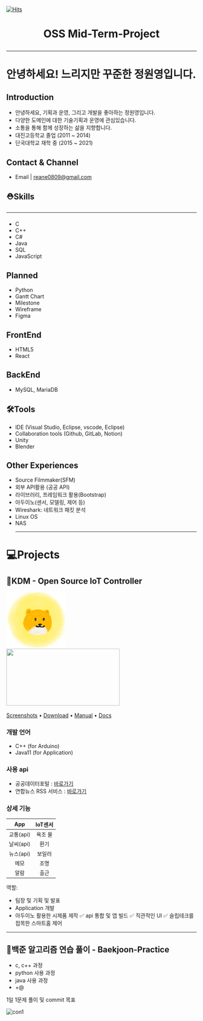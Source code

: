 [![Hits](https://hits.seeyoufarm.com/api/count/incr/badge.svg?url=https%3A%2F%2Fgithub.com%2Fgjbae1212%2Fhit-counter)](https://hits.seeyoufarm.com)
# <div align="center"> OSS Mid-Term-Project</div><hr/> 

# 안녕하세요! 느리지만 꾸준한 정원영입니다.
## Introduction
- 안녕하세요, 기획과 운영, 그리고 개발을 좋아하는 정원영입니다.
- 다양한 도메인에 대한 기술기획과 운영에 관심있습니다.
- 소통을 통해 함께 성장하는 삶을 지향합니다.
- 대진고등학교 졸업 (2011 ~ 2014)
- 단국대학교 재학 중 (2015 ~ 2021)

## Contact & Channel
- Email | <reane0809@gmail.com>
## ⛑Skills<hr/>
- C
- C++
- C#
- Java
- SQL
- JavaScript
## Planned
- Python
- Gantt Chart
- Milestone
- Wireframe
- Figma
## FrontEnd
- HTML5
- React
## BackEnd
- MySQL, MariaDB
## 🛠Tools
- IDE (Visual Studio, Eclipse, vscode, Eclipse)
- Collaboration tools (Github, GitLab, Notion)
- Unity
- Blender


## Other Experiences
- Source Filmmaker(SFM)
- 외부 API활용 (공공 API)
- 라이브러리, 프레임워크 활용(Bootstrap)
- 아두이노(센서, 모델링, 제어 등)
- Wireshark: 네트워크 패킷 분석
- Linux OS
- NAS<hr/>

# 💻Projects

## 💎KDM - Open Source IoT Controller  
<img src="https://github.com/reane0809/Mid-Term-Project/blob/main/manual/img/logo.png" width="155" height="146"></img>    
<img src="https://user-images.githubusercontent.com/57868072/166896286-2c2a3b53-031a-45e5-a1f4-96d706235027.png" width="300" height="150"></img>    


[Screenshots](https://github.com/reane0809/Mid-Term-Project/wiki/Screenshots) • [Download](https://github.com/reane0809/Mid-Term-Project/releases/tag/1.0) • [Manual](https://github.com/reane0809/Mid-Term-Project/blob/main/manual/ko.md) • [Docs](https://github.com/reane0809/Mid-Term-Project/blob/main/docs/%EA%B8%B0%ED%9A%8D-%EC%84%A4%EA%B3%84.pdf)

### 개발 언어
- C++ (for Arduino)   
- Java11 (for Application)

### 사용 api
- 공공데이터포털 : [바로가기](https://www.data.go.kr/)   
- 연합뉴스 RSS 서비스 : [바로가기](https://www.yonhapnewstv.co.kr/add/rss)

### 상세 기능
|App|IoT센서|
|:---:|:---:|
|교통(api)|욕조 물|
|날씨(api)|환기|
|뉴스(api)|보일러|
|메모|조명|
|알람|출근|

역할:    

- 팀장 및 기획 및 발표
- Application 개발
- 아두이노 활용한 시제품 제작
✅ api 통합 및 앱 빌드
✅ 직관적인 UI
✅ 슬립테크를 접목한 스마트홈 제어


<hr/>

## 💎백준 알고리즘 연습 풀이 - Baekjoon-Practice


- c, c++ 과정 
- python 사용 과정
- java 사용 과정
- +@

1일 1문제 풀이 및 commit 목표    

![con1](https://user-images.githubusercontent.com/57868072/166904362-fa66cba0-4c39-4803-bb78-71be85b2749b.PNG)

